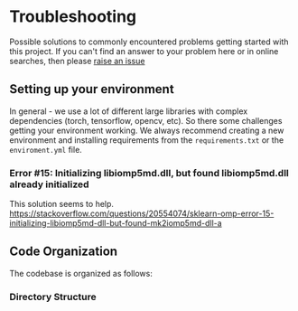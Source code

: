 # Troubleshooting

Possible solutions to commonly encountered problems getting started with this project. If you can't find an answer to your problem here or in online searches, then please [raise an issue](https://github.com/InfantLab/babyjokes/issues)

## Setting up your environment

In general - we use a lot of different large libraries with complex dependencies (torch, tensorflow, opencv, etc). So there some challenges getting your environment working. We always recommend creating a new environment and installing requirements from the `requirements.txt` or the `enviroment.yml` file.

### Error #15: Initializing libiomp5md.dll, but found libiomp5md.dll already initialized

This solution seems to help.
<https://stackoverflow.com/questions/20554074/sklearn-omp-error-15-initializing-libiomp5md-dll-but-found-mk2iomp5md-dll-a>

## Code Organization

The codebase is organized as follows:

### Directory Structure
